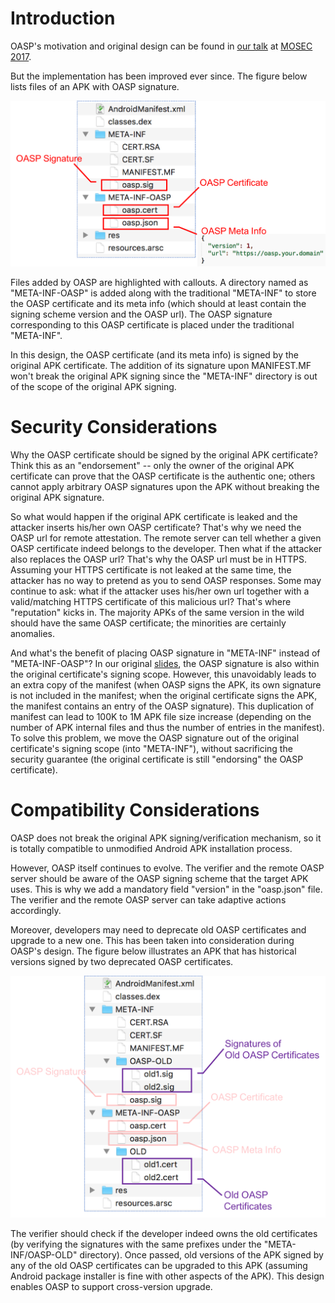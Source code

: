 # Introduction

OASP's motivation and original design can be found in [our talk](mosec17.pdf) at [MOSEC 2017](http://mosec.org).

But the implementation has been improved ever since. The figure below lists files of an APK with OASP signature.

![OASPNormal](oasp_normal.png)

Files added by OASP are highlighted with callouts. A directory named as "META-INF-OASP" is added along with the traditional "META-INF" to store the OASP certificate and its meta info (which should at least contain the signing scheme version and the OASP url). The OASP signature corresponding to this OASP certificate is placed under the traditional "META-INF".

In this design, the OASP certificate (and its meta info) is signed by the original APK certificate. The addition of its signature upon MANIFEST.MF won't break the original APK signing since the "META-INF" directory is out of the scope of the original APK signing.

# Security Considerations

Why the OASP certificate should be signed by the original APK certificate? Think this as an "endorsement" -- only the owner of the original APK certificate can prove that the OASP certificate is the authentic one; others cannot apply arbitrary OASP signatures upon the APK without breaking the original APK signature. 

So what would happen if the original APK certificate is leaked and the attacker inserts his/her own OASP certificate? That's why we need the OASP url for remote attestation. The remote server can tell whether a given OASP certificate indeed belongs to the developer. Then what if the attacker also replaces the OASP url? That's why the OASP url must be in HTTPS. Assuming your HTTPS certificate is not leaked at the same time, the attacker has no way to pretend as you to send OASP responses. Some may continue to ask: what if the attacker uses his/her own url together with a valid/matching HTTPS certificate of this malicious url? That's where "reputation" kicks in. The majority APKs of the same version in the wild should have the same OASP certificate; the minorities are certainly anomalies.

And what's the benefit of placing OASP signature in "META-INF" instead of "META-INF-OASP"? In our original [slides](mosec17.pdf), the OASP signature is also within the original certificate's signing scope. However, this unavoidably leads to an extra copy of the manifest (when OASP signs the APK, its own signature is not included in the manifest; when the original certificate signs the APK, the manifest contains an entry of the OASP signature). This duplication of manifest can lead to 100K to 1M APK file size increase (depending on the number of APK internal files and thus the number of entries in the manifest). To solve this problem, we move the OASP signature out of the original certificate's signing scope (into "META-INF"), without sacrificing the security guarantee (the original certificate is still "endorsing" the OASP certificate).


# Compatibility Considerations

OASP does not break the original APK signing/verification mechanism, so it is totally compatible to unmodified Android APK installation process.

However, OASP itself continues to evolve. The verifier and the remote OASP server should be aware of the OASP signing scheme that the target APK uses. This is why we add a mandatory field "version" in the "oasp.json" file. The verifier and the remote OASP server can take adaptive actions accordingly.

Moreover, developers may need to deprecate old OASP certificates and upgrade to a new one. This has been taken into consideration during OASP's design. The figure below illustrates an APK that has historical versions signed by two deprecated OASP certificates.

![OASPUpgrade](oasp_upgrade.png)

The verifier should check if the developer indeed owns the old certificates (by verifying the signatures with the same prefixes under the "META-INF/OASP-OLD" directory). Once passed, old versions of the APK signed by any of the old OASP certificates can be upgraded to this APK (assuming Android package installer is fine with other aspects of the APK). This design enables OASP to support cross-version upgrade.